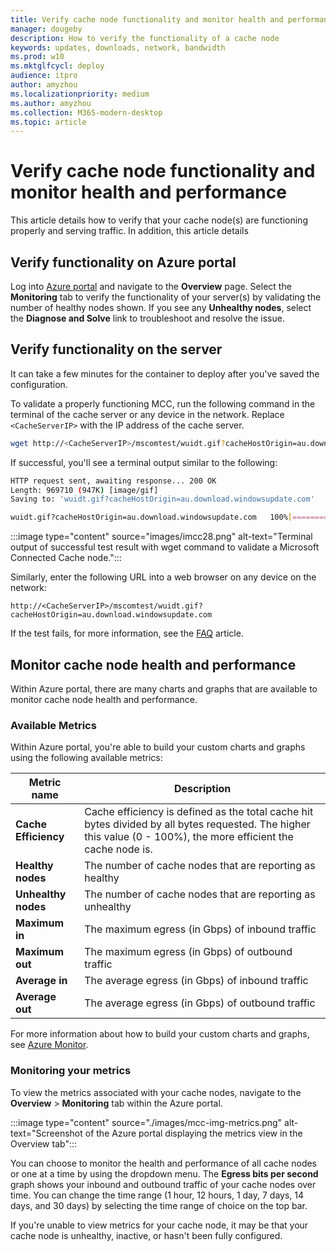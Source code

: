 ```yaml
---
title: Verify cache node functionality and monitor health and performance
manager: dougeby
description: How to verify the functionality of a cache node
keywords: updates, downloads, network, bandwidth
ms.prod: w10
ms.mktglfcycl: deploy
audience: itpro
author: amyzhou
ms.localizationpriority: medium
ms.author: amyzhou
ms.collection: M365-modern-desktop
ms.topic: article
---
```


# Verify cache node functionality and monitor health and performance

This article details how to verify that your cache node(s) are functioning properly and serving traffic. In addition, this article details 

## Verify functionality on Azure portal

Log into [Azure portal](https://www.portal.azure.com) and navigate to the **Overview** page. Select the **Monitoring** tab to verify the functionality of your server(s) by validating the number of healthy nodes shown. If you see any **Unhealthy nodes**, select the **Diagnose and Solve** link to troubleshoot and resolve the issue.

## Verify functionality on the server

It can take a few minutes for the container to deploy after you've saved the configuration.

To validate a properly functioning MCC, run the following command in the terminal of the cache server or any device in the network. Replace `<CacheServerIP>` with the IP address of the cache server.

```bash
wget http://<CacheServerIP>/mscomtest/wuidt.gif?cacheHostOrigin=au.download.windowsupdate.com
```

If successful, you'll see a terminal output similar to the following:

```bash
HTTP request sent, awaiting response... 200 OK
Length: 969710 (947K) [image/gif]
Saving to: 'wuidt.gif?cacheHostOrigin=au.download.windowsupdate.com'

wuidt.gif?cacheHostOrigin=au.download.windowsupdate.com   100%[========================]
```

:::image type="content" source="images/imcc28.png" alt-text="Terminal output of successful test result with wget command to validate a Microsoft Connected Cache node.":::

Similarly, enter the following URL into a web browser on any device on the network:

```http
http://<CacheServerIP>/mscomtest/wuidt.gif?cacheHostOrigin=au.download.windowsupdate.com
```

If the test fails, for more information, see the [FAQ](mcc-isp-faq.yml) article.

## Monitor cache node health and performance

Within Azure portal, there are many charts and graphs that are available to monitor cache node health and performance.

### Available Metrics

Within Azure portal, you're able to build your custom charts and graphs using the following available metrics:

| Metric name | Description |
| -- |  ---- |  
| **Cache Efficiency** |  Cache efficiency is defined as the total cache hit bytes divided by all bytes requested. The higher this value (0 - 100%), the more efficient the cache node is. |
| **Healthy nodes** |  The number of cache nodes that are reporting as healthy|
| **Unhealthy nodes**| The number of cache nodes that are reporting as unhealthy|
| **Maximum in**| The maximum egress (in Gbps) of inbound traffic|
| **Maximum out**| The maximum egress (in Gbps) of outbound traffic|
|  **Average in**|  The average egress (in Gbps) of inbound traffic|
| **Average out**| The average egress (in Gbps) of outbound traffic|

For more information about how to build your custom charts and graphs, see [Azure Monitor](/azure/azure-monitor/essentials/data-platform-metrics).

### Monitoring your metrics

To view the metrics associated with your cache nodes, navigate to the **Overview** > **Monitoring** tab within the Azure portal.

:::image type="content" source="./images/mcc-img-metrics.png" alt-text="Screenshot of the Azure portal displaying the metrics view in the Overview tab":::

You can choose to monitor the health and performance of all cache nodes or one at a time by using the dropdown menu. The **Egress bits per second** graph shows your inbound and outbound traffic of your cache nodes over time. You can change the time range (1 hour, 12 hours, 1 day, 7 days, 14 days, and 30 days) by selecting the time range of choice on the top bar.

If you're unable to view metrics for your cache node, it may be that your cache node is unhealthy, inactive, or hasn't been fully configured.
